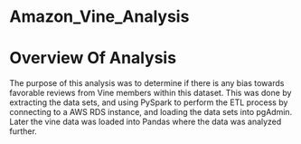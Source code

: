 # Amazon_Vine_Analysis

# Overview Of Analysis

The purpose of this analysis was to determine if there is any bias towards favorable reviews from Vine members within this dataset. This was done by extracting the data sets, and using PySpark to perform the ETL process by connecting to a AWS RDS instance, and loading the data sets into pgAdmin. Later the vine data was loaded into Pandas where the data was analyzed further. 




